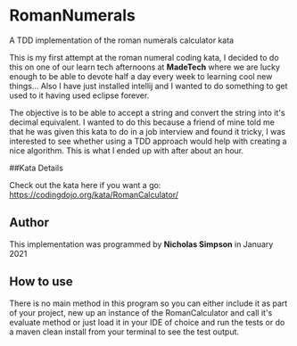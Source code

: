 # RomanNumerals
A TDD implementation of the roman numerals calculator kata

This is my first attempt at the roman numeral coding kata, I decided to do this on one of our learn tech afternoons at <b>MadeTech</b> where we are lucky enough to be able to devote half a day every week to learning cool new things... Also I have just installed intellij and I wanted to do something to get used to it having used eclipse forever.  

The objective is to be able to accept a string and convert the string into it's decimal equivalent. I wanted to do this because a friend of mine told me that he was given this kata to do in a job interview and found it tricky, I was interested to see whether using a TDD approach would help with creating a nice algorithm. This is what I ended up with after about an hour.

##Kata Details

Check out the kata here if you want a go: https://codingdojo.org/kata/RomanCalculator/

## Author
This implementation was programmed by <b>Nicholas Simpson</b> in January 2021

## How to use
There is no main method in this program so you can either include it as part of your project, new up an instance of the RomanCalculator and call it's evaluate method or just load it in your IDE of choice and run the tests or do a maven clean install from your terminal to see the test output. 